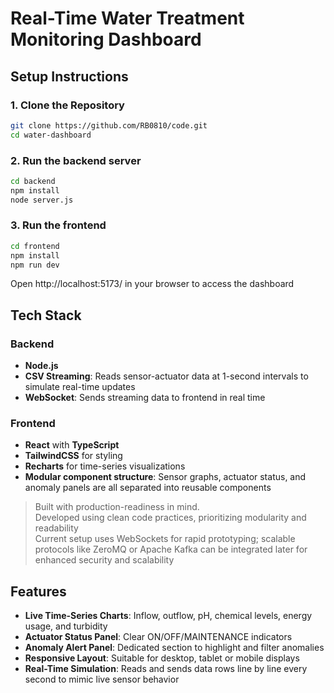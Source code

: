 # Real-Time Water Treatment Monitoring Dashboard

## Setup Instructions

### 1. Clone the Repository
```bash
git clone https://github.com/RB0810/code.git
cd water-dashboard
```

### 2. Run the backend server
```bash
cd backend
npm install
node server.js
```

### 3. Run the frontend 
```bash
cd frontend
npm install
npm run dev
```

Open http://localhost:5173/ in your browser to access the dashboard


## Tech Stack

### Backend
- **Node.js**
- **CSV Streaming**: Reads sensor-actuator data at 1-second intervals to simulate real-time updates
- **WebSocket**: Sends streaming data to frontend in real time

### Frontend
- **React** with **TypeScript**
- **TailwindCSS** for styling
- **Recharts** for time-series visualizations
- **Modular component structure**: Sensor graphs, actuator status, and anomaly panels are all separated into reusable components


> Built with production-readiness in mind. <br/>
> Developed using clean code practices, prioritizing modularity and readability<br/>
> Current setup uses WebSockets for rapid prototyping; scalable protocols like ZeroMQ or Apache Kafka can be integrated later for enhanced security and scalability <br/>

## Features

- **Live Time-Series Charts**: Inflow, outflow, pH, chemical levels, energy usage, and turbidity
- **Actuator Status Panel**: Clear ON/OFF/MAINTENANCE indicators
- **Anomaly Alert Panel**: Dedicated section to highlight and filter anomalies
- **Responsive Layout**: Suitable for desktop, tablet or mobile displays
- **Real-Time Simulation**: Reads and sends data rows line by line every second to mimic live sensor behavior
